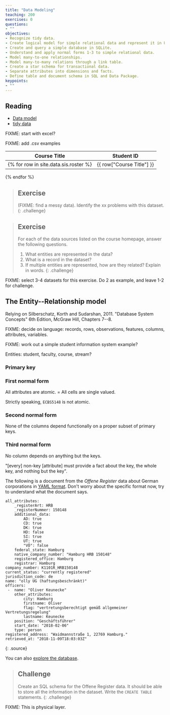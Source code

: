 ```yaml
---
title: "Data Modeling"
teaching: 200
exercises: 0
questions:
- ""
objectives:
- Recognize tidy data. 
- Create logical model for simple relational data and represent it in UML.
- Create and query a simple database in SQLite.
- Understand and apply normal forms 1-3 to simple relational data.
- Model many-to-one relationships.
- Model many-to-many relations through a link table.
- Create a star schema for transactional data.
- Separate attributes into dimensions and facts.
- Define table and document schema in SQL and Data Package.
keypoints:
- ""
---
```


## Reading
- [Data model](https://en.wikipedia.org/wiki/Data_model)
- [tidy data](http://www.jstatsoft.org/v59/i10/paper)

FIXME: start with excel?

FIXME: add .csv examples

| Course Title | Student ID |
|--------------|------------|
{% for row in site.data.sis.roster %}| {{ row["Course Title"] }} | {{ row["Student ID"] }} | 
{% endfor %}

> ## Exercise
> (FIXME: find a messy data). Identify the xx problems with this dataset.
{: .challenge}

> ## Exercise
> For each of the data sources listed on the course homepage, answer the following questions.
> 1. What entities are represented in the data?
> 2. What is a record in the dataset?
> 3. If multiple entities are represented, how are they related? Explain in words.
{: .challenge}

FIXME: select 3-4 datasets for this exercise. Do 2 as example, and leave 1-2 for challenge.

## The Entity--Relationship model

Relying on Silberschatz, Korth and Sudarshan, 2011. "Database System Concepts" 6th Edition, McGraw Hill, Chapters 7--8.

FIXME: decide on language: records, rows, observations, features, columns, attributes, variables.

FIXME: work out a simple student information system example?

Entities: student, faculty, course, stream?

### Primary key

### First normal form
All attributes are atomic. = All cells are single valued.

Strictly speaking, `ECBS5148` is not atomic.

### Second normal form
None of the columns depend functionally on a proper subset of primary keys.

### Third normal form
No column depends on anything but the keys.

"[every] non-key [attribute] must provide a fact about the key, the whole key, and nothing but the key".

The following is a document from the _Offene Register_ data about German corporations in [YAML format](https://en.wikipedia.org/wiki/YAML). Don't worry about the specific format now, try to understand what the document says.
```
all_attributes: 
    _registerArt: HRB
    _registerNummer: 150148
    additional_data: 
        AD: true
        CD: true
        DK: true
        HD: false
        SI: true
        UT: true
        "VÖ": false
    federal_state: Hamburg
    native_company_number: "Hamburg HRB 150148"
    registered_office: Hamburg
    registrar: Hamburg
company_number: K1101R_HRB150148
current_status: "currently registered"
jurisdiction_code: de
name: "olly UG (haftungsbeschränkt)"
officers: 
 -  name: "Oliver Keunecke"
    other_attributes: 
        city: Hamburg
        firstname: Oliver
        flag: "vertretungsberechtigt gemäß allgemeiner Vertretungsregelung"
        lastname: Keunecke
    position: "Geschäftsführer"
    start_date: "2018-02-06"
    type: person
registered_address: "Waidmannstraße 1, 22769 Hamburg."
retrieved_at: "2018-11-09T18:03:03Z"
```
{: .source}

You can also [explore the database](https://db.offeneregister.de/openregister-ef9e802).

> ## Challenge
> Create an SQL schema for the Offene Register data. It should be able to store all the information in the dataset. Write the `CREATE TABLE` statements.
{: .challenge}

FIXME: This is physical layer.
